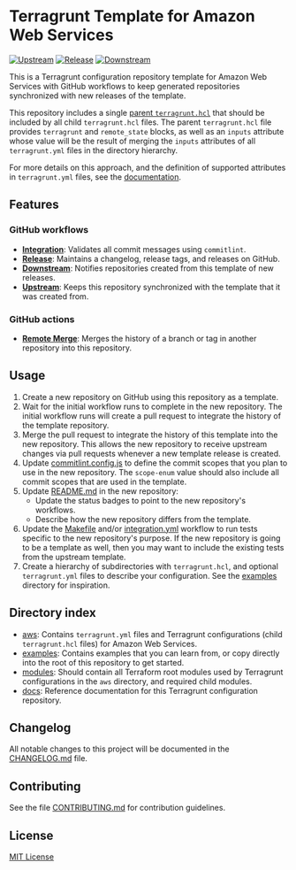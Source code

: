 # Terragrunt Template for Amazon Web Services
[![Upstream](https://github.com/growit-io/terragrunt-aws/actions/workflows/upstream.yml/badge.svg)](https://github.com/growit-io/terragrunt-aws/actions/workflows/upstream.yml)
[![Release](https://github.com/growit-io/terragrunt-aws/actions/workflows/release.yml/badge.svg)](https://github.com/growit-io/terragrunt-aws/actions/workflows/release.yml)
[![Downstream](https://github.com/growit-io/terragrunt-aws/actions/workflows/downstream.yml/badge.svg)](https://github.com/growit-io/terragrunt-aws/actions/workflows/downstream.yml)

This is a Terragrunt configuration repository template for Amazon Web Services
with GitHub workflows to keep generated repositories synchronized with new
releases of the template.

This repository includes a single [parent `terragrunt.hcl`](terragrunt.hcl) that
should be included by all child `terragrunt.hcl` files. The parent
`terragrunt.hcl` file provides `terragrunt` and `remote_state` blocks, as well
as an `inputs` attribute whose value will be the result of merging the `inputs`
attributes of all `terragrunt.yml` files in the directory hierarchy.

For more details on this approach, and the definition of supported attributes
in `terragrunt.yml` files, see the [documentation](docs/terragrunt/README.md).

## Features

### GitHub workflows

- [**Integration**](.github/workflows/integration.yml): Validates all commit
  messages using `commitlint`.
- [**Release**](.github/workflows/release.yml): Maintains a changelog, release
  tags, and releases on GitHub.
- [**Downstream**](.github/workflows/downstream.yml): Notifies repositories
  created from this template of new releases.
- [**Upstream**](.github/workflows/upstream.yml): Keeps this repository
  synchronized with the template that it was created from.

### GitHub actions

- [**Remote Merge**](.github/actions/remote-merge): Merges the history of a
  branch or tag in another repository into this repository.

## Usage

1. Create a new repository on GitHub using this repository as a template.
2. Wait for the initial workflow runs to complete in the new repository. The
   initial workflow runs will create a pull request to integrate the history
   of the template repository.
3. Merge the pull request to integrate the history of this template into the
   new repository. This allows the new repository to receive upstream changes
   via pull requests whenever a new template release is created.
4. Update [commitlint.config.js](commitlint.config.js) to define the commit
   scopes that you plan to use in the new repository. The `scope-enum` value
   should also include all commit scopes that are used in the template.
5. Update [README.md](README.md) in the new repository:
   - Update the status badges to point to the new repository's workflows. 
   - Describe how the new repository differs from the template.
6. Update the [Makefile](Makefile) and/or
   [integration.yml](.github/workflows/integration.yml) workflow to run tests
   specific to the new repository's purpose. If the new repository is going to
   be a template as well, then you may want to include the existing tests from
   the upstream template.
7. Create a hierarchy of subdirectories with `terragrunt.hcl`, and optional
   `terragrunt.yml` files to describe your configuration. See the
   [examples](examples) directory for inspiration.

## Directory index

- [aws](aws): Contains `terragrunt.yml` files and Terragrunt configurations
  (child `terragrunt.hcl` files) for Amazon Web Services.
- [examples](examples): Contains examples that you can learn from, or copy
  directly into the root of this repository to get started.
- [modules](modules): Should contain all Terraform root modules used by
  Terragrunt configurations in the `aws` directory, and required child modules.
- [docs](docs): Reference documentation for this Terragrunt configuration
  repository.

## Changelog

All notable changes to this project will be documented in the
[CHANGELOG.md](CHANGELOG.md) file.

## Contributing

See the file [CONTRIBUTING.md](CONTRIBUTING.md) for contribution guidelines.

## License

[MIT License](LICENSE)
